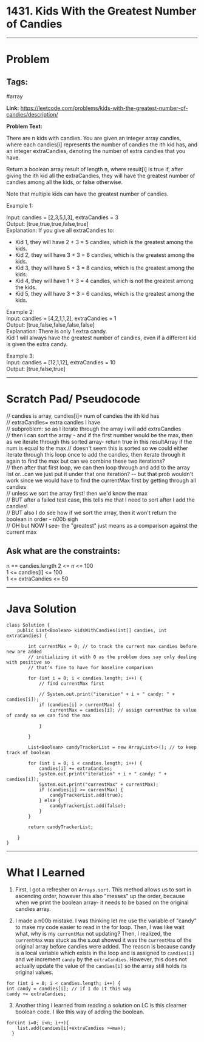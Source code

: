 # 1431. Kids With the Greatest Number of Candies 

---


# Problem 

## Tags: 
#array

**Link:** https://leetcode.com/problems/kids-with-the-greatest-number-of-candies/description/

**Problem Text:**   

There are n kids with candies. You are given an integer array candies, where each candies[i] represents the number of candies the ith kid has, and an integer extraCandies, denoting the number of extra candies that you have.

Return a boolean array result of length n, where result[i] is true if, after giving the ith kid all the extraCandies, they will have the greatest number of candies among all the kids, or false otherwise.

Note that multiple kids can have the greatest number of candies.


Example 1:

Input: candies = [2,3,5,1,3], extraCandies = 3  
Output: [true,true,true,false,true]   
Explanation: If you give all extraCandies to:  
- Kid 1, they will have 2 + 3 = 5 candies, which is the greatest among the kids.  
- Kid 2, they will have 3 + 3 = 6 candies, which is the greatest among the kids.  
- Kid 3, they will have 5 + 3 = 8 candies, which is the greatest among the kids. 
- Kid 4, they will have 1 + 3 = 4 candies, which is not the greatest among the kids. 
- Kid 5, they will have 3 + 3 = 6 candies, which is the greatest among the kids. 

Example 2:  
Input: candies = [4,2,1,1,2], extraCandies = 1  
Output: [true,false,false,false,false]   
Explanation: There is only 1 extra candy.  
Kid 1 will always have the greatest number of candies, even if a different kid is given the extra candy.

Example 3:  
Input: candies = [12,1,12], extraCandies = 10   
Output: [true,false,true]  

---

# Scratch Pad/ Pseudocode

// candies is array, candies[i]= num of candies the ith kid has  
// extraCandies= extra candies I have  
// subproblem:  so as I iterate through the array i will add extraCandies   
// then i can sort the array - and if the first number would be the max, then as we iterate through this sorted  array- return true in this resultArray if the num is equal to the max 
// doesn't seem this is sorted so we could either iterate through this loop once to add the candies, then iterate through it again to find the max but can we combine these two iterations?  
// then after that first loop, we can then loop through and add to the array list or...can we just put it under that one iteration? -- but that prob wouldn't work since we would have to find the currentMax first by getting through all candies  
// unless we sort the array first! then we'd know the max   
// BUT after a failed test case, this tells me that I need to sort after I add the candies!  
// BUT also I do see how if we sort the array, then it won't return the boolean in order - n00b sigh  
// OH but NOW I see- the "greatest" just means as a comparison against the current max   

## Ask what are the constraints:
n == candies.length 
2 <= n <= 100  
1 <= candies[i] <= 100  
1 <= extraCandies <= 50  




---

# Java Solution

```
class Solution {
    public List<Boolean> kidsWithCandies(int[] candies, int extraCandies) {

        int currentMax = 0; // to track the current max candies before new are added
        // initializing it with 0 as the problem does say only dealing with positive so
        // that's fine to have for baseline comparison

        for (int i = 0; i < candies.length; i++) {
            // find currentMax first

            // System.out.print("iteration" + i + " candy: " + candies[i]);
            if (candies[i] > currentMax) {
                currentMax = candies[i]; // assign currentMax to value of candy so we can find the max

            }

        }

        List<Boolean> candyTrackerList = new ArrayList<>(); // to keep track of boolean

        for (int i = 0; i < candies.length; i++) {
            candies[i] += extraCandies;
            System.out.print("iteration" + i + " candy: " + candies[i]);
            System.out.print("currentMax" + currentMax);
            if (candies[i] >= currentMax) {
                candyTrackerList.add(true);
            } else {
                candyTrackerList.add(false);
            }
        }

        return candyTrackerList;

    }
}
```

---


# What I Learned
1. First, I got a refresher on `Arrays.sort`. This method allows us to sort in ascending order, however this also "messes" up the order, because when we print the boolean array- it needs to be based on the original candies array. 

2. I made a n00b mistake. I was thinking let me use the  variable of "candy" to make my code easier to read in the for loop. Then, I was like wait what, why is my `currentMax` not updating? Then, I realized, the `currentMax` was stuck as the s.out showed it was the `currentMax` of the original array before candies were added. 
The reason is because candy is a local variable which exists in the loop and is assigned to `candies[i]` and we increment `candy` by the `extraCandies`. However, this does not actually update the value of the `candies[i]` so the array still holds its original values. 

```
for (int i = 0; i < candies.length; i++) {
int candy = candies[i]; // if I do it this way 
candy += extraCandies;
```

3. Another thing I learned from reading a solution on LC is this clearner boolean code.
I like this way of adding the boolean.

```
for(int i=0; i<n; i++){
    list.add(candies[i]+extraCandies >=max);
  }
```
